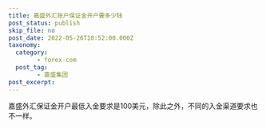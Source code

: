 ```yaml
---
title: 嘉盛外汇账户保证金开户要多少钱
post_status: publish
skip_file: no
post_date: 2022-05-26T10:52:00.000Z
taxonomy:
  category:
        - forex-com
  post_tag:
        - 嘉盛集团
post_excerpt: 
---
```

嘉盛外汇保证金开户最低入金要求是100美元，除此之外，不同的入金渠道要求也不一样。

